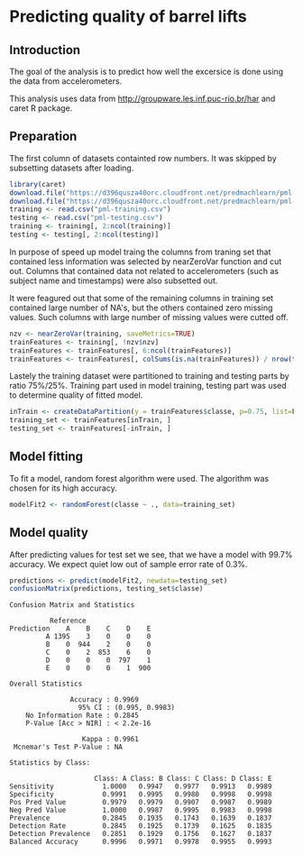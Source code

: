 Predicting quality of barrel lifts
========================================================

Introduction
-----

The goal of the analysis is to predict how well the excersice is done using the data from accelerometers.

This analysis uses data from http://groupware.les.inf.puc-rio.br/har and caret R package.


Preparation
-----

The first column of datasets containted row numbers. It was skipped by subsetting datasets after loading.


```r
library(caret)
download.file("https://d396qusza40orc.cloudfront.net/predmachlearn/pml-training.csv", "pml-training.csv", method="curl")
download.file("https://d396qusza40orc.cloudfront.net/predmachlearn/pml-testing.csv", "pml-testing.csv", method="curl")
training <- read.csv("pml-training.csv")
testing <- read.csv("pml-testing.csv")
training <- training[, 2:ncol(training)]
testing <- testing[, 2:ncol(testing)]
```

In purpose of speed up model traing the columns from traning set that contained less information was selected by nearZeroVar function and cut out. Columns that contained data not related to accelerometers (such as subject name and timestamps) were also subsetted out.

It were feagured out that some of the remaining columns in training set contained large number of NA's, but the others contained zero missing values. Such columns with large number of missing values were cutted off.


```r
nzv <- nearZeroVar(training, saveMetrics=TRUE)
trainFeatures <- training[, !nzv$nzv]
trainFeatures <- trainFeatures[, 6:ncol(trainFeatures)]
trainFeatures <- trainFeatures[, colSums(is.na(trainFeatures)) / nrow(trainFeatures) < 0.25]
```

Lastely the training dataset were partitioned to training and testing parts by ratio 75%/25%. Training part used in model training, testing part was used to determine quality of fitted model.


```r
inTrain <- createDataPartition(y = trainFeatures$classe, p=0.75, list=F)
training_set <- trainFeatures[inTrain, ]
testing_set <- trainFeatures[-inTrain, ]
```

Model fitting
-----

To fit a model, random forest algorithm were used. The algorithm was chosen for its high accuracy.


```r
modelFit2 <- randomForest(classe ~ ., data=training_set)
```

Model quality
-----

After predicting values for test set we see, that we have a model with 99.7% accuracy. We expect quiet low out of sample error rate of 0.3%.


```r
predictions <- predict(modelFit2, newdata=testing_set)
confusionMatrix(predictions, testing_set$classe)
```

```
Confusion Matrix and Statistics

          Reference
Prediction    A    B    C    D    E
         A 1395    3    0    0    0
         B    0  944    2    0    0
         C    0    2  853    6    0
         D    0    0    0  797    1
         E    0    0    0    1  900

Overall Statistics
                                         
               Accuracy : 0.9969         
                 95% CI : (0.995, 0.9983)
    No Information Rate : 0.2845         
    P-Value [Acc > NIR] : < 2.2e-16      
                                         
                  Kappa : 0.9961         
 Mcnemar's Test P-Value : NA             

Statistics by Class:

                     Class: A Class: B Class: C Class: D Class: E
Sensitivity            1.0000   0.9947   0.9977   0.9913   0.9989
Specificity            0.9991   0.9995   0.9980   0.9998   0.9998
Pos Pred Value         0.9979   0.9979   0.9907   0.9987   0.9989
Neg Pred Value         1.0000   0.9987   0.9995   0.9983   0.9998
Prevalence             0.2845   0.1935   0.1743   0.1639   0.1837
Detection Rate         0.2845   0.1925   0.1739   0.1625   0.1835
Detection Prevalence   0.2851   0.1929   0.1756   0.1627   0.1837
Balanced Accuracy      0.9996   0.9971   0.9978   0.9955   0.9993
```
